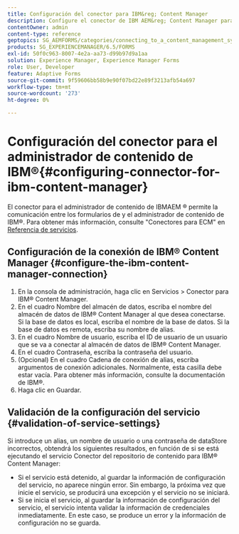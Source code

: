 ```yaml
---
title: Configuración del conector para IBM&reg; Content Manager
description: Configure el conector de IBM AEM&reg; Content Manager para permitir la comunicación entre los formularios de la y IBM&reg; Content Manager.
contentOwner: admin
content-type: reference
geptopics: SG_AEMFORMS/categories/connecting_to_a_content_management_system
products: SG_EXPERIENCEMANAGER/6.5/FORMS
exl-id: 50f0c963-8007-4e2a-aa73-d99b97d9a1aa
solution: Experience Manager, Experience Manager Forms
role: User, Developer
feature: Adaptive Forms
source-git-commit: 9f59606bb58b9e90f07bd22e89f3213afb54a697
workflow-type: tm+mt
source-wordcount: '273'
ht-degree: 0%

---
```


# Configuración del conector para el administrador de contenido de IBM®{#configuring-connector-for-ibm-content-manager}

El conector para el administrador de contenido de IBMAEM ® permite la comunicación entre los formularios de y el administrador de contenido de IBM®. Para obtener más información, consulte &quot;Conectores para ECM&quot; en [Referencia de servicios](https://www.adobe.com/go/learn_aemforms_services_63).

## Configuración de la conexión de IBM® Content Manager {#configure-the-ibm-content-manager-connection}

1. En la consola de administración, haga clic en Servicios > Conector para IBM® Content Manager.
1. En el cuadro Nombre del almacén de datos, escriba el nombre del almacén de datos de IBM® Content Manager al que desea conectarse. Si la base de datos es local, escriba el nombre de la base de datos. Si la base de datos es remota, escriba su nombre de alias.
1. En el cuadro Nombre de usuario, escriba el ID de usuario de un usuario que se va a conectar al almacén de datos de IBM® Content Manager.
1. En el cuadro Contraseña, escriba la contraseña del usuario.
1. (Opcional) En el cuadro Cadena de conexión de alias, escriba argumentos de conexión adicionales. Normalmente, esta casilla debe estar vacía. Para obtener más información, consulte la documentación de IBM®.
1. Haga clic en Guardar.

## Validación de la configuración del servicio {#validation-of-service-settings}

Si introduce un alias, un nombre de usuario o una contraseña de dataStore incorrectos, obtendrá los siguientes resultados, en función de si se está ejecutando el servicio Conector del repositorio de contenido para IBM® Content Manager:

* Si el servicio está detenido, al guardar la información de configuración del servicio, no aparece ningún error. Sin embargo, la próxima vez que inicie el servicio, se producirá una excepción y el servicio no se iniciará.
* Si se inicia el servicio, al guardar la información de configuración del servicio, el servicio intenta validar la información de credenciales inmediatamente. En este caso, se produce un error y la información de configuración no se guarda.
